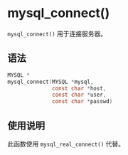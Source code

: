 mysql_connect() 
====================================

`mysql_connect()` 用于连接服务器。

语法 
-----------------------

```c
MYSQL *
mysql_connect(MYSQL *mysql,
              const char *host,
              const char *user,
              const char *passwd)
```



使用说明 
-------------------------

此函数使用 `mysql_real_connect()` 代替。

